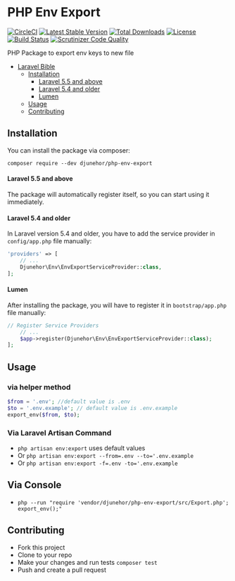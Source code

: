 # PHP Env Export
[![CircleCI](https://circleci.com/gh/djunehor/php-env-export.svg?style=svg)](https://circleci.com/gh/djunehor/php-env-export)
[![Latest Stable Version](https://poser.pugx.org/djunehor/php-env-export/v/stable)](https://packagist.org/packages/djunehor/php-env-export)
[![Total Downloads](https://poser.pugx.org/djunehor/php-env-export/downloads)](https://packagist.org/packages/djunehor/eyowo-php)
[![License](https://poser.pugx.org/djunehor/php-env-export/license)](https://packagist.org/packages/djunehor/php-env-export)
[![Build Status](https://scrutinizer-ci.com/g/djunehor/php-env-export/badges/build.png?b=master)](https://scrutinizer-ci.com/g/djunehor/php-env-export/build-status/master)
[![Scrutinizer Code Quality](https://scrutinizer-ci.com/g/djunehor/php-env-export/badges/quality-score.png?b=master)](https://scrutinizer-ci.com/g/djunehor/php-env-export/?branch=master)

PHP Package to export env keys to new file

- [Laravel Bible](#php-env-export)
    - [Installation](#installation)
        - [Laravel 5.5 and above](#laravel-55-and-above)
        - [Laravel 5.4 and older](#laravel-54-and-older)
        - [Lumen](#lumen)
    - [Usage](#usage)
    - [Contributing](#contributing)

## Installation
You can install the package via composer:

```shell
composer require --dev djunehor/php-env-export
```

#### Laravel 5.5 and above

The package will automatically register itself, so you can start using it immediately.

#### Laravel 5.4 and older

In Laravel version 5.4 and older, you have to add the service provider in `config/app.php` file manually:

```php
'providers' => [
    // ...
    Djunehor\Env\EnvExportServiceProvider::class,
];
```
#### Lumen

After installing the package, you will have to register it in `bootstrap/app.php` file manually:
```php
// Register Service Providers
    // ...
    $app->register(Djunehor\Env\EnvExportServiceProvider::class);
];
```

## Usage
### via helper method
```php
$from = '.env'; //default value is .env
$to = '.env.example'; // default value is .env.example
export_env($from, $to);
```

### Via Laravel Artisan Command
- `php artisan env:export` uses default values
- Or `php artisan env:export --from=.env --to='.env.example`
- Or `php artisan env:export -f=.env -to='.env.example`

## Via Console
- `php --run "require 'vendor/djunehor/php-env-export/src/Export.php'; export_env();"`

## Contributing
- Fork this project
- Clone to your repo
- Make your changes and run tests `composer test`
- Push and create a pull request
